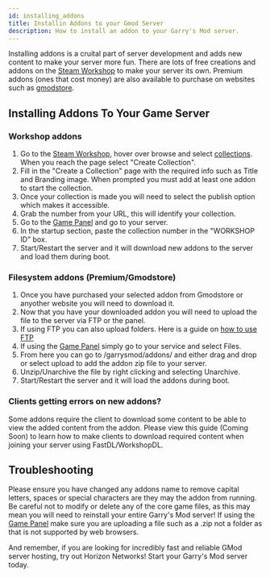 ```yaml
---
id: installing_addons
title: Installin Addons to your Gmod Server
description: How to install an addon to your Garry's Mod server.
---
```


Installing addons is a cruital part of server development and adds new content to make your server more fun. There are lots of free creations and addons on the [Steam Workshop](https://steamcommunity.com/app/4000/workshop/) to make your server its own. Premium addons (ones that cost money) are also available to purchase on websites such as [gmodstore](https://gmodstore.com).

## Installing Addons To Your Game Server

### Workshop addons
1. Go to the [Steam Workshop](https://steamcommunity.com/app/4000/workshop/), hover over browse and select [collections](https://steamcommunity.com/workshop/browse/?appid=4000&browsesort=trend&section=collections). When you reach the page select "Create Collection".
2. Fill in the "Create a Collection" page with the required info such as Title and Branding image. When prompted you must add at least one addon to start the collection.
3. Once your collection is made you will need to select the publish option which makes it accessible.
4. Grab the number from your URL, this will identify your collection.
5. Go to the [Game Panel](https://hrzn.link/panel) and go to your server.
6. In the startup section, paste the collection number in the "WORKSHOP ID" box.
7. Start/Restart the server and it will download new addons to the server and load them during boot.

### Filesystem addons (Premium/Gmodstore)
1. Once you have purchased your selected addon from Gmodstore or anyother website you will need to download it.
2. Now that you have your downloaded addon you will need to upload the file to the server via FTP or the panel.
3. If using FTP you can also upload folders. Here is a guide on [how to use FTP](https://docs.hrznhosting.com/knowledgebase/general/using_ftp)
4. If using the [Game Panel](https://hrzn.link/panel) simply go to your service and select Files.
5. From here you can go to /garrysmod/addons/ and either drag and drop or select upload to add the addon zip file to your server.
6. Unzip/Unarchive the file by right clicking and selecting Unarchive.
7. Start/Restart the server and it will load the addons during boot.

### Clients getting errors on new addons?
Some addons require the client to download some content to be able to view the added content from the addon.
Please view this guide (Coming Soon) to learn how to make clients to download required content when joining your server using FastDL/WorkshopDL.

## Troubleshooting
Please ensure you have changed any addons name to remove capital letters, spaces or special characters are they may the addon from running.
Be careful not to modify or delete any of the core game files, as this may mean you will need to reinstall your entire Garry's Mod server!
If using the [Game Panel](https://hrzn.link/panel) make sure you are uploading a file such as a .zip not a folder as that is not supported by web browsers.

And remember, if you are looking for incredibly fast and reliable GMod server hosting, try out Horizon Networks! Start your Garry's Mod server today.
